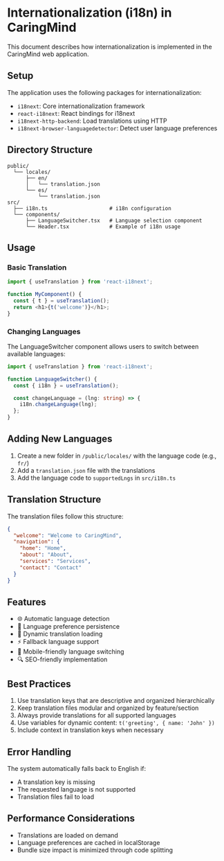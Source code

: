 # Internationalization (i18n) in CaringMind

This document describes how internationalization is implemented in the CaringMind web application.

## Setup

The application uses the following packages for internationalization:
- `i18next`: Core internationalization framework
- `react-i18next`: React bindings for i18next
- `i18next-http-backend`: Load translations using HTTP
- `i18next-browser-languagedetector`: Detect user language preferences

## Directory Structure

```
public/
  └── locales/
      ├── en/
      │   └── translation.json
      └── es/
          └── translation.json
src/
  ├── i18n.ts                    # i18n configuration
  └── components/
      ├── LanguageSwitcher.tsx   # Language selection component
      └── Header.tsx             # Example of i18n usage
```

## Usage

### Basic Translation

```typescript
import { useTranslation } from 'react-i18next';

function MyComponent() {
  const { t } = useTranslation();
  return <h1>{t('welcome')}</h1>;
}
```

### Changing Languages

The LanguageSwitcher component allows users to switch between available languages:

```typescript
import { useTranslation } from 'react-i18next';

function LanguageSwitcher() {
  const { i18n } = useTranslation();

  const changeLanguage = (lng: string) => {
    i18n.changeLanguage(lng);
  };
}
```

## Adding New Languages

1. Create a new folder in `/public/locales/` with the language code (e.g., `fr/`)
2. Add a `translation.json` file with the translations
3. Add the language code to `supportedLngs` in `src/i18n.ts`

## Translation Structure

The translation files follow this structure:

```json
{
  "welcome": "Welcome to CaringMind",
  "navigation": {
    "home": "Home",
    "about": "About",
    "services": "Services",
    "contact": "Contact"
  }
}
```

## Features

- 🌐 Automatic language detection
- 💾 Language preference persistence
- 🔄 Dynamic translation loading
- ⚡ Fallback language support
- 📱 Mobile-friendly language switching
- 🔍 SEO-friendly implementation

## Best Practices

1. Use translation keys that are descriptive and organized hierarchically
2. Keep translation files modular and organized by feature/section
3. Always provide translations for all supported languages
4. Use variables for dynamic content: `t('greeting', { name: 'John' })`
5. Include context in translation keys when necessary

## Error Handling

The system automatically falls back to English if:
- A translation key is missing
- The requested language is not supported
- Translation files fail to load

## Performance Considerations

- Translations are loaded on demand
- Language preferences are cached in localStorage
- Bundle size impact is minimized through code splitting
